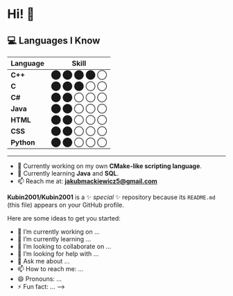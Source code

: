# Hi! 👋

## 💻 Languages I Know

| Language | Skill |
|----------|-------|
| **C++**  | ⬤ ⬤ ⬤ ⬤ ◯ |
| **C**    | ⬤ ⬤ ⬤ ◯ ◯ |
| **C#**   | ⬤ ⬤ ◯ ◯ ◯ |
| **Java** | ⬤ ⬤ ◯ ◯ ◯ |
| **HTML** | ⬤ ⬤ ◯ ◯ ◯ |
| **CSS**  | ⬤ ⬤ ◯ ◯ ◯ |
| **Python** | ⬤ ⬤ ◯ ◯ ◯ |
---

- 🔭 Currently working on my own **CMake-like scripting language**.
- 🌱 Currently learning **Java** and **SQL**.
- 📫 Reach me at: **jakubmackiewicz5@gmail.com**

**Kubin2001/Kubin2001** is a ✨ _special_ ✨ repository because its `README.md` (this file) appears on your GitHub profile.

Here are some ideas to get you started:

- 🔭 I’m currently working on ...
- 🌱 I’m currently learning ...
- 👯 I’m looking to collaborate on ...
- 🤔 I’m looking for help with ...
- 💬 Ask me about ...
- 📫 How to reach me: ...
- 😄 Pronouns: ...
- ⚡ Fun fact: ...
-->

